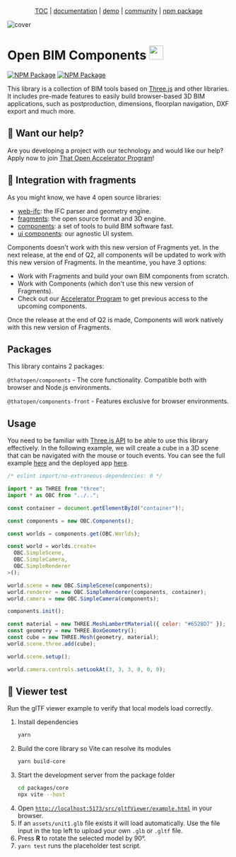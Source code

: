 <p align="center">
  <a href="https://thatopen.com/">TOC</a>
  |
  <a href="https://docs.thatopen.com/intro">documentation</a>
  |
  <a href="https://thatopen.github.io/engine_components/examples/IfcLoader/index.html">demo</a>
  |
  <a href="https://people.thatopen.com/">community</a>
  |
  <a href="https://www.npmjs.com/org/thatopen">npm package</a>
</p>

![cover](https://thatopen.github.io/engine_components/resources/cover.png)

<h1>Open BIM Components <img src="https://thatopen.github.io/engine_components/resources/favicon.ico" width="32"/></h1>

[![NPM Package][npm]][npm-url]
[![NPM Package][npm-downloads]][npm-url]

This library is a collection of BIM tools based on [Three.js](https://github.com/mrdoob/three.js/) and other libraries. It includes pre-made features to easily build browser-based 3D BIM applications, such as postproduction, dimensions, floorplan navigation, DXF export and much more. 


## 🤝 Want our help?
Are you developing a project with our technology and would like our help?
Apply now to join [That Open Accelerator Program](https://thatopen.com/accelerator)!


## 🧩 Integration with fragments
As you might know, we have 4 open source libraries:
- [web-ifc](https://github.com/ThatOpen/engine_web-ifc): the IFC parser and geometry engine.
- [fragments](https://github.com/ThatOpen/engine_fragment): the open source format and 3D engine.
- [components](https://github.com/ThatOpen/engine_components): a set of tools to build BIM software fast. 
- [ui components](https://github.com/ThatOpen/engine_ui-components): our agnostic UI system.

Components doesn't work with this new version of Fragments yet. In the next release, at the end of Q2, all components will be updated to work with this new version of Fragments. In the meantime, you have 3 options:

- Work with Fragments and build your own BIM components from scratch.
- Work with Components (which don't use this new version of Fragments).
- Check out our [Accelerator Program](https://thatopen.com/accelerator) to get previous access to the upcoming components.

Once the release at the end of Q2 is made, Components will work natively with this new version of Fragments.

## Packages

This library contains 2 packages:

`@thatopen/components` - The core functionality. Compatible both with browser and Node.js environments.

`@thatopen/components-front` - Features exclusive for browser environments.

## Usage

You need to be familiar with [Three.js API](https://github.com/mrdoob/three.js/) to be able to use this library effectively. In the following example, we will create a cube in a 3D scene that can be navigated with the mouse or touch events. You can see the full example [here](https://github.com/ThatOpen/engine_components/blob/main/packages/core/src/core/Worlds/example.ts) and the deployed app [here](https://thatopen.github.io/engine_components/examples/Worlds/index.html).

```js
/* eslint import/no-extraneous-dependencies: 0 */

import * as THREE from "three";
import * as OBC from "../..";

const container = document.getElementById("container")!;

const components = new OBC.Components();

const worlds = components.get(OBC.Worlds);

const world = worlds.create<
  OBC.SimpleScene,
  OBC.SimpleCamera,
  OBC.SimpleRenderer
>();

world.scene = new OBC.SimpleScene(components);
world.renderer = new OBC.SimpleRenderer(components, container);
world.camera = new OBC.SimpleCamera(components);

components.init();

const material = new THREE.MeshLambertMaterial({ color: "#6528D7" });
const geometry = new THREE.BoxGeometry();
const cube = new THREE.Mesh(geometry, material);
world.scene.three.add(cube);

world.scene.setup();

world.camera.controls.setLookAt(3, 3, 3, 0, 0, 0);
```

## 🧪 Viewer test

Run the glTF viewer example to verify that local models load correctly.

1. Install dependencies
   ```bash
   yarn
   ```
2. Build the core library so Vite can resolve its modules
   ```bash
   yarn build-core
   ```
3. Start the development server from the package folder
   ```bash
   cd packages/core
   npx vite --host
   ```
4. Open [`http://localhost:5173/src/gltfViewer/example.html`](http://localhost:5173/src/gltfViewer/example.html) in your browser.
5. If an `assets/unit1.glb` file exists it will load automatically. Use the file input in the top left to upload your own `.glb` or `.gltf` file.
6. Press **R** to rotate the selected model by 90°.
7. `yarn test` runs the placeholder test script.


[npm]: https://img.shields.io/npm/v/@thatopen/components
[npm-url]: https://www.npmjs.com/package/@thatopen/components
[npm-downloads]: https://img.shields.io/npm/dw/@thatopen/components
